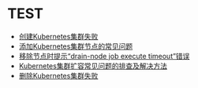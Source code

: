 # TEST



-   [创建Kubernetes集群失败](~~86762~~)
-   [添加Kubernetes集群节点的常见问题]()
-   [移除节点时提示“drain-node job execute timeout”错误]()
-   [Kubernetes集群扩容常见问题的排查及解决方法]()
-   [删除Kubernetes集群失败]()

